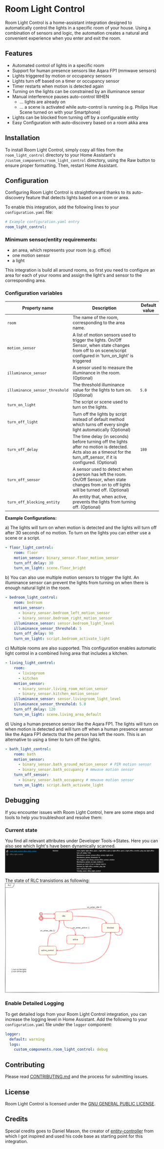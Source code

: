 # Room Light Control

Room Light Control is a home-assistant integration designed to automatically control the lights in a specific room of your house. 
Using a combination of sensors and logic, the automation creates a natural and convenient experience when you enter and exit the room.

## Features

- Automated control of lights in a specific room
- Support for human presence sensors like Aqara FP1 (mmwave sensors)
- Lights triggered by motion or occupancy sensors
- Lights turn off based on a timer or occupancy sensor
- Timer restarts when motion is detected again
- Turning on the lights can be constrained by an illuminance sensor
- Manual interference pauses auto-control WHEN
  - ... lights are already on
  - ... a scene is activated while auto-control is running (e.g. Philips Hue Scene turned on with your Smartphone)
- Lights can be blocked from turning off by a configurable entity
- Easy Configuration with auto-discovery based on a room akka area

## Installation

To install Room Light Control, simply copy all files from the `room_light_control` directory to your Home Assistant's `/custom_components/room_light_control` directory, using the Raw button to ensure proper formatting. Then, restart Home Assistant.

## Configuration

Configuring Room Light Control is straightforward thanks to its auto-discovery feature that detects lights based on a room or area.

To enable this integration, add the following lines to your `configuration.yaml` file:

```yaml
# Example configuration.yaml entry
room_light_control:
```

### Minimum sensor/entity requirements:

- an area, which represents your room (e.g. office)
- one motion sensor
- a light

This integration is build all around rooms, so first you need to configure an area for each of your rooms and assign the light's and sensor to the corresponding area.

### Configuration variables
| Property name | Description | Default value |
| --- | --- | --- |
| `room` | The name of the room, corresponding to the area name. |  |
| `motion_sensor` | A list of motion sensors used to trigger the lights. On/Off Sensor, when state changes from off to on scene/script configured in 'turn_on_light' is triggered |  |
| `illuminance_sensor` | A sensor used to measure the illuminance in the room. (Optional) |  |
| `illuminance_sensor_threshold` | The threshold illuminance value for the lights to turn on. (Optional) | `5.0` |
| `turn_on_light` | The script or scene used to turn on the lights. |  |
| `turn_off_light` | Turn off the lights by script instead of default method which turns off every single light automatically (Optional) |  |
| `turn_off_delay` | The time delay (in seconds) before turning off the lights after no motion is detected. Acts also as a timeout for the turn_off_sensor, if it is configured. (Optional) | `180` |
| `turn_off_sensor` | A sensor used to detect when a person has left the room. On/Off Sensor, when state changes from on to off lights will be turned off. (Optional) |  |
| `turn_off_blocking_entity` | An entity that, when active, prevents the lights from turning off. (Optional) |  |


**Example Configurations:**

a) The lights will turn on when motion is detected and the lights will turn off after 30 seconds of no motion. To turn on the lights you can either use a scene or a script.
```yaml
- floor_light_control:
    room: floor
    motion_sensor: binary_sensor.floor_motion_sensor
    turn_off_delay: 30 
    turn_on_light: scene.floor_bright
```

b) You can also use multiple motion sensors to trigger the light. An illuminance sensor can prevent the lights from turning on when there is enough natural light in the room.

```yaml
- bedroom_light_control:
    room: bedroom
    motion_sensor: 
      - binary_sensor.bedroom_left_motion_sensor
      - binary_sensor.bedroom_right_motion_sensor
    illuminance_sensor: sensor.bedroom_light_level
    illuminance_sensor_threshold: 5
    turn_off_delay: 90
    turn_on_light: script.bedroom_activate_light
```

c) Multiple rooms are also supported. This configuration enables automatic light control in a combined living area that includes a kitchen.
```yaml
- living_light_control:
    room: 
      - livingroom
      - kitchen
    motion_sensor: 
      - binary_sensor.living_room_motion_sensor
      - binary_sensor.kitchen_motion_sensor
    illuminance_sensor: sensor.livingroom_light_level
    illuminance_sensor_threshold: 5.0            
    turn_off_delay: 120           
    turn_on_light: scene.living_area_default
```

d) Using a human presence sensor like the Aqara FP1. The lights will turn on when motion is detected and will turn off when a human presence sensor like the Aqara FP1 detects that the person has left the room. This is an alternative to using a timer to turn off the lights.
```yaml
- bath_light_control:
    room: bath
    motion_sensor: 
      - binary_sensor.bath_ground_motion_sensor # PIR motion sensor
      - binary_sensor.bath_occupancy # mmwave motion sensor
    turn_off_sensor:
      - binary_sensor.bath_occupancy # mmwave motion sensor
    turn_on_light: script.bath_activate_light 
```

## Debugging

If you encounter issues with Room Light Control, here are some steps and tools to help you troubleshoot and resolve them:

### Current state

You find all relevant attributes under Developer Tools->States. Here you can also see which light's have been dynamically scanned.
![Room Light Control States](states.png)

The state of RLC transistions as following:
![State transitions](room_light_control_state_diagram.drawio.png)

### Enable Detailed Logging
To get detailed logs from your Room Light Control integration, you can increase the logging level in Home Assistant. Add the following to your `configuration.yaml` file under the `logger` component:

```yaml
logger:
  default: warning
  logs:
    custom_components.room_light_control: debug
```

## Contributing

Please read [CONTRIBUTING.md](.github/CONTRIBUTING.md) and the process for submitting issues.

## License

Room Light Control is licensed under the [GNU GENERAL PUBLIC LICENSE](LICENSE).

## Credits

Special credits goes to Daniel Mason, the creator of [entity-controller](https://github.com/danobot/entity-controller) from which I got inspired and used his code base as starting point for this integration.
